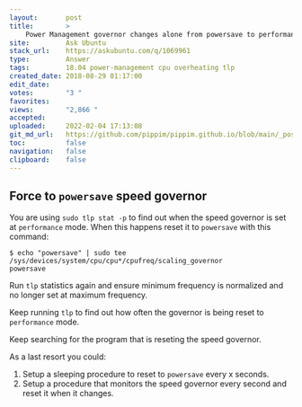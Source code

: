 ```yaml
---
layout:       post
title:        >
    Power Management governor changes alone from powersave to performance
site:         Ask Ubuntu
stack_url:    https://askubuntu.com/q/1069961
type:         Answer
tags:         18.04 power-management cpu overheating tlp
created_date: 2018-08-29 01:17:00
edit_date:    
votes:        "3 "
favorites:    
views:        "2,866 "
accepted:     
uploaded:     2022-02-04 17:13:08
git_md_url:   https://github.com/pippim/pippim.github.io/blob/main/_posts/2018/2018-08-29-Power-Management-governor-changes-alone-from-powersave-to-performance.md
toc:          false
navigation:   false
clipboard:    false
---
```


## Force to `powersave` speed governor

You are using `sudo tlp stat -p` to find out when the speed governor is set at `performance` mode. When this happens reset it to `powersave` with this command:

``` 
$ echo "powersave" | sudo tee /sys/devices/system/cpu/cpu*/cpufreq/scaling_governor
powersave
```

Run `tlp` statistics again and ensure minimum frequency is normalized and no longer set at maximum frequency.

Keep running `tlp` to find out how often the governor is being reset to `performance` mode.

Keep searching for the program that is reseting the speed governor.

As a last resort you could:

1. Setup a sleeping procedure to reset to `powersave` every x seconds.
2. Setup a procedure that monitors the speed governor every second and reset it when it changes.
